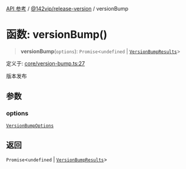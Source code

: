 [API 参考](../wiki/Home) / [@142vip/release-version](../wiki/@142vip.release-version) / versionBump

# 函数: versionBump()

> **versionBump**(`options`): `Promise`\<`undefined` \| [`VersionBumpResults`](../wiki/@142vip.release-version.%E6%8E%A5%E5%8F%A3.VersionBumpResults)\>

定义于: [core/version-bump.ts:27](https://github.com/142vip/core-x/blob/567cadf3a9f5104aada595325cfb94d08a88f92f/packages/release-version/src/core/version-bump.ts#L27)

版本发布

## 参数

### options

[`VersionBumpOptions`](../wiki/@142vip.release-version.%E6%8E%A5%E5%8F%A3.VersionBumpOptions)

## 返回

`Promise`\<`undefined` \| [`VersionBumpResults`](../wiki/@142vip.release-version.%E6%8E%A5%E5%8F%A3.VersionBumpResults)\>
